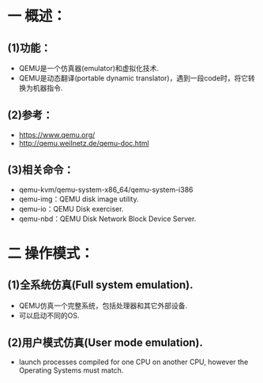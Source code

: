 # 一 概述： 
## (1)功能：
- QEMU是一个仿真器(emulator)和虚拟化技术.
- QEMU是动态翻译(portable dynamic translator)，遇到一段code时，将它转换为机器指令.

## (2)参考：
- https://www.qemu.org/
- http://qemu.weilnetz.de/qemu-doc.html

## (3)相关命令：
- qemu-kvm/qemu-system-x86_64/qemu-system-i386
- qemu-img：QEMU disk image utility.
- qemu-io：QEMU Disk exerciser.
- qemu-nbd：QEMU Disk Network Block Device Server.

# 二 操作模式：
## (1)全系统仿真(Full system emulation).
- QEMU仿真一个完整系统，包括处理器和其它外部设备.
- 可以启动不同的OS.

## (2)用户模式仿真(User mode emulation).
- launch processes compiled for one CPU on another CPU, however the Operating Systems must match.